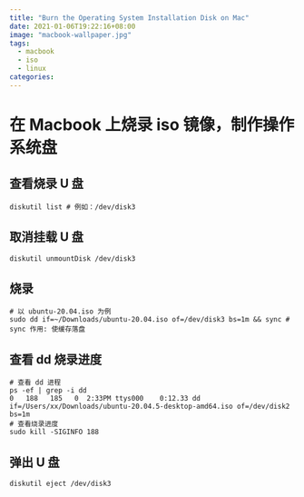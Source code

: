 ```yaml
---
title: "Burn the Operating System Installation Disk on Mac"
date: 2021-01-06T19:22:16+08:00
image: "macbook-wallpaper.jpg"
tags:
  - macbook
  - iso
  - linux
categories:
---
```


# 在 Macbook 上烧录 iso 镜像，制作操作系统盘

## 查看烧录 U 盘

```shell script
diskutil list # 例如：/dev/disk3
```

## 取消挂载 U 盘

```shell script
diskutil unmountDisk /dev/disk3
```

## 烧录

```shell script
# 以 ubuntu-20.04.iso 为例
sudo dd if=~/Downloads/ubuntu-20.04.iso of=/dev/disk3 bs=1m && sync # sync 作用: 使缓存落盘
```

## 查看 dd 烧录进度

```shell script
# 查看 dd 进程
ps -ef | grep -i dd
0   188   185   0  2:33PM ttys000    0:12.33 dd if=/Users/xx/Downloads/ubuntu-20.04.5-desktop-amd64.iso of=/dev/disk2 bs=1m
# 查看烧录进度
sudo kill -SIGINFO 188
```

## 弹出 U 盘

```shell script
diskutil eject /dev/disk3
```
